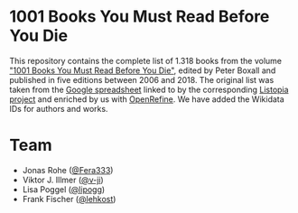 # 1001 Books You Must Read Before You Die
This repository contains the complete list of 1.318 books from the volume ["1001 Books You Must Read Before You Die"](https://en.wikipedia.org/wiki/1001_Books_You_Must_Read_Before_You_Die), edited by Peter Boxall and published in five editions between 2006 and 2018. The original list was taken from the [Google spreadsheet](https://docs.google.com/spreadsheet/ccc?key=0AkhsHzWtNCPkdEVsX0k4eFZNSHhXM1pyaE5pWDN2QWc&usp=sharing) linked to by the corresponding [Listopia project](https://www.goodreads.com/list/show/952.1001_Books_You_Must_Read_Before_You_Die) and enriched by us with [OpenRefine](https://github.com/OpenRefine/OpenRefine). We have added the Wikidata IDs for authors and works.

# Team
- Jonas Rohe ([@Fera333](https://github.com/fera333))
- Viktor J. Illmer ([@v-ji](https://github.com/v-ji))
- Lisa Poggel ([@lipogg](https://github.com/lipogg))
- Frank Fischer ([@lehkost](https://github.com/lehkost))
